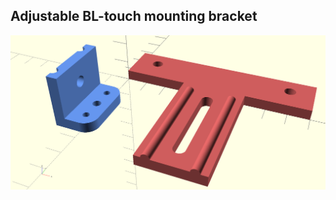 ## Adjustable BL-touch mounting bracket


![Bracket to mount BL-touch sensor](https://github.com/matthew-yates/NanodropPrinter/blob/main/images/bltouchMountParts.png)
